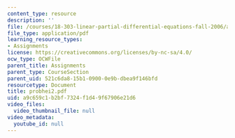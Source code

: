 ```yaml
---
content_type: resource
description: ''
file: /courses/18-303-linear-partial-differential-equations-fall-2006/a9c659c1b2bf7324f1d49f67906e21d6_probhei2.pdf
file_type: application/pdf
learning_resource_types:
- Assignments
license: https://creativecommons.org/licenses/by-nc-sa/4.0/
ocw_type: OCWFile
parent_title: Assignments
parent_type: CourseSection
parent_uid: 521c6da8-15b1-0900-0e9b-dbea9f146bfd
resourcetype: Document
title: probhei2.pdf
uid: a9c659c1-b2bf-7324-f1d4-9f67906e21d6
video_files:
  video_thumbnail_file: null
video_metadata:
  youtube_id: null
---
```


